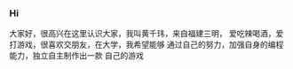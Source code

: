 ### Hi

大家好，很高兴在这里认识大家，我叫黄千玮，来自福建三明，
爱吃辣喝酒，爱打游戏，很喜欢交朋友，在大学，我希望能够
通过自己的努力，加强自身的编程能力，独立自主制作出一款
自己的游戏

<!--
**lifeteatable/lifeteatable** is a ✨ _special_ ✨ repository because its `README.md` (this file) appears on your GitHub profile.

Here are some ideas to get you started:

- 🔭 I’m currently working on ...
- 🌱 I’m currently learning ...
- 👯 I’m looking to collaborate on ...
- 🤔 I’m looking for help with ...
- 💬 Ask me about ...
- 📫 How to reach me: ...
- 😄 Pronouns: ...
- ⚡ Fun fact: ...
-->
